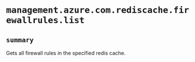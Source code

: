 # `management.azure.com.rediscache.firewallrules.list`

## `summary`
Gets all firewall rules in the specified redis cache.


